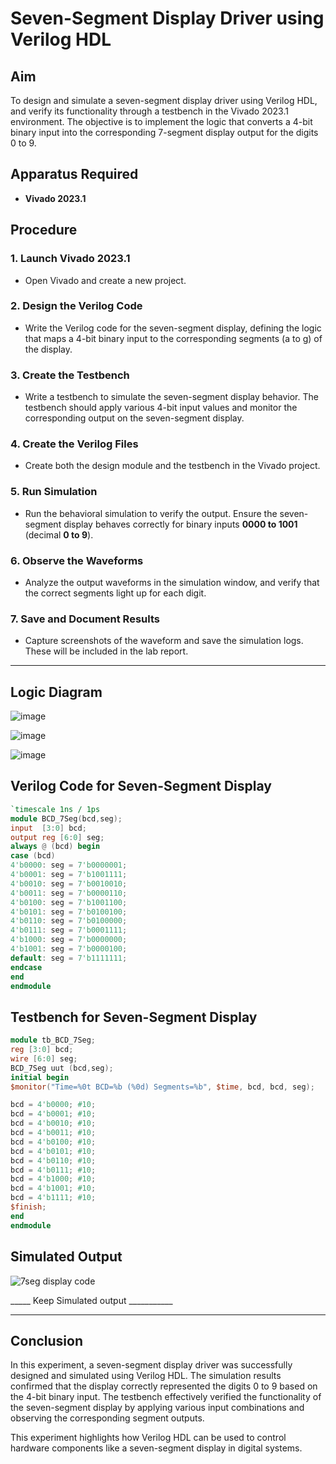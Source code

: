 # Seven-Segment Display Driver using Verilog HDL

## Aim  
To design and simulate a seven-segment display driver using Verilog HDL, and verify its functionality through a testbench in the Vivado 2023.1 environment. The objective is to implement the logic that converts a 4-bit binary input into the corresponding 7-segment display output for the digits 0 to 9.

## Apparatus Required  
- **Vivado 2023.1**  

## Procedure  

### 1. Launch Vivado 2023.1  
- Open Vivado and create a new project.  

### 2. Design the Verilog Code  
- Write the Verilog code for the seven-segment display, defining the logic that maps a 4-bit binary input to the corresponding segments (a to g) of the display.  

### 3. Create the Testbench  
- Write a testbench to simulate the seven-segment display behavior. The testbench should apply various 4-bit input values and monitor the corresponding output on the seven-segment display.  

### 4. Create the Verilog Files  
- Create both the design module and the testbench in the Vivado project.  

### 5. Run Simulation  
- Run the behavioral simulation to verify the output. Ensure the seven-segment display behaves correctly for binary inputs **0000 to 1001** (decimal **0 to 9**).  

### 6. Observe the Waveforms  
- Analyze the output waveforms in the simulation window, and verify that the correct segments light up for each digit.  

### 7. Save and Document Results  
- Capture screenshots of the waveform and save the simulation logs. These will be included in the lab report.  

---
## Logic Diagram

![image](https://github.com/user-attachments/assets/e561cdb5-b1b0-42d0-94f5-e1efaec9704c)

![image](https://github.com/user-attachments/assets/dc32254e-f88d-471a-a2ba-e4ec5eb3fc11)

![image](https://github.com/user-attachments/assets/a8a8921e-0a37-4697-86d8-0c43cd8aef5a)

## Verilog Code for Seven-Segment Display  
```verilog
`timescale 1ns / 1ps
module BCD_7Seg(bcd,seg);
input  [3:0] bcd;   
output reg [6:0] seg;
always @ (bcd) begin
case (bcd)
4'b0000: seg = 7'b0000001; 
4'b0001: seg = 7'b1001111; 
4'b0010: seg = 7'b0010010; 
4'b0011: seg = 7'b0000110; 
4'b0100: seg = 7'b1001100; 
4'b0101: seg = 7'b0100100; 
4'b0110: seg = 7'b0100000; 
4'b0111: seg = 7'b0001111; 
4'b1000: seg = 7'b0000000; 
4'b1001: seg = 7'b0000100; 
default: seg = 7'b1111111; 
endcase
end
endmodule
```
## Testbench for Seven-Segment Display
```verilog
module tb_BCD_7Seg;
reg [3:0] bcd;        
wire [6:0] seg;   
BCD_7Seg uut (bcd,seg);
initial begin 
$monitor("Time=%0t BCD=%b (%0d) Segments=%b", $time, bcd, bcd, seg);

bcd = 4'b0000; #10; 
bcd = 4'b0001; #10; 
bcd = 4'b0010; #10; 
bcd = 4'b0011; #10; 
bcd = 4'b0100; #10; 
bcd = 4'b0101; #10; 
bcd = 4'b0110; #10; 
bcd = 4'b0111; #10; 
bcd = 4'b1000; #10; 
bcd = 4'b1001; #10; 
bcd = 4'b1111; #10;
$finish;
end
endmodule
```
## Simulated Output
![7seg display code](https://github.com/user-attachments/assets/95d46f5e-97e4-46d8-9da3-cb5fd54dda3b)

_____ Keep Simulated output ___________

---

## Conclusion
In this experiment, a seven-segment display driver was successfully designed and simulated using Verilog HDL. The simulation results confirmed that the display correctly represented the digits 0 to 9 based on the 4-bit binary input. The testbench effectively verified the functionality of the seven-segment display by applying various input combinations and observing the corresponding segment outputs.

This experiment highlights how Verilog HDL can be used to control hardware components like a seven-segment display in digital systems.
